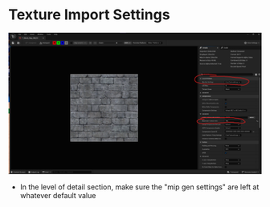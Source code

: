 
# Texture Import Settings
![](<../../../_Meta/Attachments/Pasted image 20250518154551.png>)

- In the level of detail section, make sure the "mip gen settings" are left at whatever default value